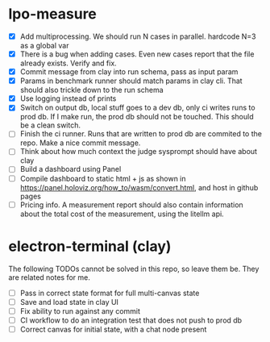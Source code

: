 # lpo-measure
- [x] Add multiprocessing. We should run N cases in parallel. hardcode N=3 as a global var
- [x] There is a bug when adding cases. Even new cases report that the file already exists. Verify and fix.
- [x] Commit message from clay into run schema, pass as input param
- [x] Params in benchmark runner should match params in clay cli. That should also trickle down to the run schema
- [x] Use logging instead of prints
- [x] Switch on output db, local stuff goes to a dev db, only ci writes runs to prod db. If I make run, the prod db should not be touched. This should be a clean switch.
- [ ] Finish the ci runner. Runs that are written to prod db are commited to the repo. Make a nice commit message.
- [ ] Think about how much context the judge sysprompt should have about clay
- [ ] Build a dashboard using Panel
- [ ] Compile dashboard to static html + js as shown in https://panel.holoviz.org/how_to/wasm/convert.html, and host in github pages
- [ ] Pricing info. A measurement report should also contain information about the total cost of the measurement, using the litellm api.

# electron-terminal (clay)
The following TODOs cannot be solved in this repo, so leave them be. They are related notes for me.
- [ ] Pass in correct state format for full multi-canvas state
- [ ] Save and load state in clay UI
- [ ] Fix ability to run against any commit
- [ ] CI workflow to do an integration test that does not push to prod db
- [ ] Correct canvas for initial state, with a chat node present
